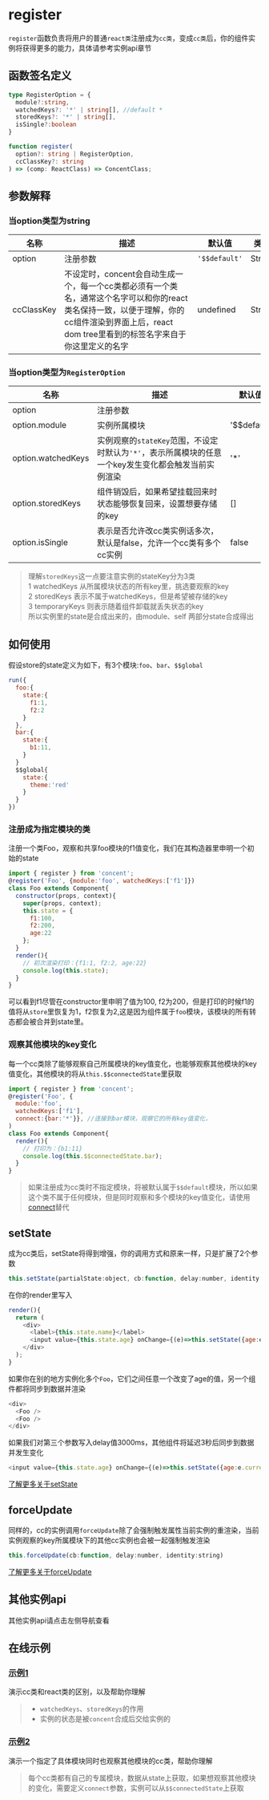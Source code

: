 # register

`register`函数负责将用户的普通`react类`注册成为`cc类`，变成`cc类`后，你的组件实例将获得更多的能力，具体请参考实例api章节

## 函数签名定义

```ts
type RegisterOption = {
  module?:string,
  watchedKeys?: '*' | string[], //default *
  storedKeys?: '*' | string[],
  isSingle?:boolean
}

function register(
  option?: string | RegisterOption,
  ccClassKey?: string
) => (comp: ReactClass) => ConcentClass;
```

## 参数解释
### 当option类型为string
名称 | <div style="width:250px;">描述</div> |  默认值  | 类型 
-|-|-|-  
option | 注册参数 | `'$$default'` | String
ccClassKey | 不设定时，concent会自动生成一个，每一个cc类都必须有一个类名，通常这个名字可以和你的react类名保持一致，以便于理解，你的cc组件渲染到界面上后，react dom tree里看到的标签名字来自于你这里定义的名字 | undefined | String 

### 当option类型为`RegisterOption`
名称 | <div style="width:250px;">描述</div> |  默认值  | 类型 
-|-|-|-
option | 注册参数 |  | RegisterOption
option.module | 实例所属模块 | '$$default' | String
option.watchedKeys | 实例观察的`stateKey`范围，不设定时默认为`'*'`，表示所属模块的任意一个key发生变化都会触发当前实例渲染 | '*' | String[] or '*'
option.storedKeys | 组件销毁后，如果希望挂载回来时状态能够恢复回来，设置想要存储的key | [] | String
option.isSingle | 表示是否允许改cc类实例话多次，默认是false，允许一个cc类有多个cc实例 | false | Boolean

> 理解`storedKeys`这一点要注意实例的stateKey分为3类   
1 watchedKeys 从所属模块状态的所有key里，挑选要观察的key    
2 storedKeys 表示不属于watchedKeys，但是希望被存储的key   
3 temporaryKeys 则表示随着组件卸载就丢失状态的key   
所以实例里的state是合成出来的，由module、self 两部分state合成得出


## 如何使用
假设store的state定义为如下，有3个模块:`foo`、`bar`、`$$global`
```js
run({
  foo:{
    state:{
      f1:1,
      f2:2
    }
  },
  bar:{
    state:{
      b1:11,
    }
  }
  $$global{
    state:{
      theme:'red'
    }
  }
})
```

### 注册成为指定模块的类
注册一个类Foo，观察和共享foo模块的f1值变化，我们在其构造器里申明一个初始的state
```js
import { register } from 'concent';
@register('Foo', {module:'foo', watchedKeys:['f1']})
class Foo extends Component{
  constructor(props, context){
    super(props, context);
    this.state = {
      f1:100,
      f2:200,
      age:22
    };
  }
  render(){
    // 初次渲染打印：{f1:1, f2:2, age:22}
    console.log(this.state);
  }
}
```
可以看到f1尽管在constructor里申明了值为100, f2为200，但是打印的时候f1的值将从`store`里恢复为1，f2恢复为2,这是因为组件属于`foo`模块，该模块的所有转态都会被合并到state里。

### 观察其他模块的key变化
每一个cc类除了能够观察自己所属模块的key值变化，也能够观察其他模块的key值变化，其他模块的将从`this.$$connectedState`里获取
```js
import { register } from 'concent';
@register('Foo', {
  module:'foo', 
  watchedKeys:['f1'], 
  connect:{bar:'*'}}, //连接到bar模块，观察它的所有key值变化，
)
class Foo extends Component{
  render(){
    // 打印为：{b1:11}
    console.log(this.$$connectedState.bar);
  }
}
```
> 如果注册成为cc类时不指定模块，将被默认属于`$$default`模块，所以如果这个类不属于任何模块，但是同时观察和多个模块的key值变化，请使用[connect](api-top-connect)替代

## setState
成为cc类后，setState将得到增强，你的调用方式和原来一样，只是扩展了2个参数
```js
this.setState(partialState:object, cb:function, delay:number, identity:string)
```
在你的render里写入
```js
render(){
  return (
    <div>
      <label>{this.state.name}</label>
      <input value={this.state.age} onChange={(e)=>this.setState({age:e.currentTarget.value})}/>
    </div>
  );
}
```
如果你在别的地方实例化多个`Foo`，它们之间任意一个改变了age的值，另一个组件都将同步到数据并渲染
```js
<div>
  <Foo />
  <Foo />
</div>
```
如果我们对第三个参数写入delay值3000ms，其他组件将延迟3秒后同步到数据并发生变化
```js
<input value={this.state.age} onChange={(e)=>this.setState({age:e.currentTarget.value}, null, 3000)}/>
```
[了解更多关于setState](/api/ref-set-state)

## forceUpdate
同样的，cc的实例调用`forceUpdate`除了会强制触发属性当前实例的重渲染，当前实例观察的key所属模块下的其他cc实例也会被一起强制触发渲染
```js
this.forceUpdate(cb:function, delay:number, identity:string)
```
[了解更多关于forceUpdate](/api/ref-force-update)

## 其他实例api
其他实例api请点击左侧导航查看

## 在线示例
### [示例1](https://stackblitz.com/edit/ccapi-top-register-1?file=index.js)
演示cc类和react类的区别，以及帮助你理解
> * `watchedKeys`、`storedKeys`的作用
> * 实例的状态是被`concent`合成后交给实例的

### [示例2](https://stackblitz.com/edit/ccapi-top-register-2?file=index.js)
演示一个指定了具体模块同时也观察其他模块的cc类，帮助你理解
> 每个cc类都有自己的专属模块，数据从state上获取，如果想观察其他模块的变化，需要定义`connect`参数，实例可以从`$$connectedState`上获取